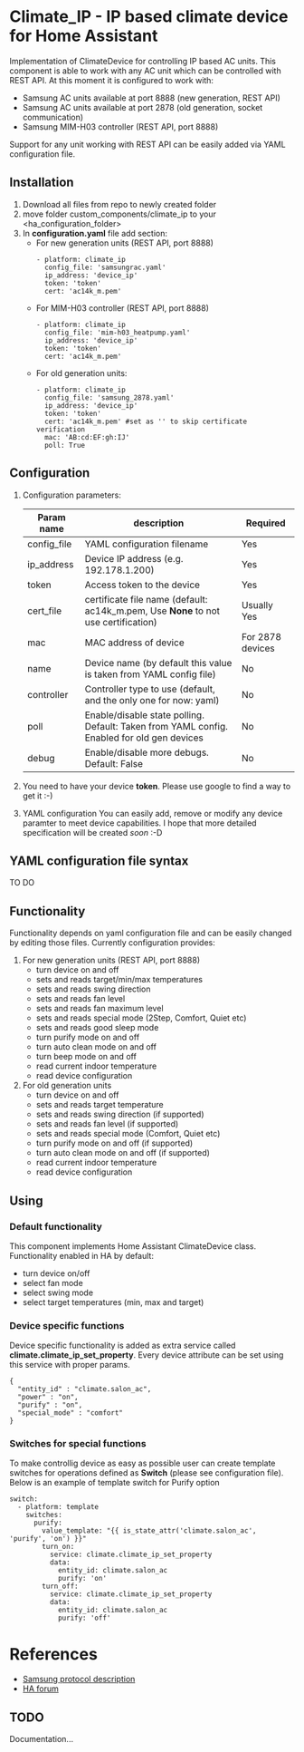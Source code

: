 # Climate_IP - IP based climate device for Home Assistant
Implementation of ClimateDevice for controlling IP based AC units.
This component is able to work with any AC unit which can be controlled with REST API.
At this moment it is configured to work with:
* Samsung AC units available at port 8888 (new generation, REST API)
* Samsung AC units available at port 2878 (old generation, socket communication)
* Samsung MIM-H03 controller (REST API, port 8888)

Support for any unit working with REST API can be easily added via YAML configuration file.

## Installation
1. Download all files from repo to newly created folder
2. move folder custom_components/climate_ip to your <ha_configuration_folder>
3. In __configuration.yaml__ file add section:
    * For new generation units (REST API, port 8888)
        ```
        - platform: climate_ip
          config_file: 'samsungrac.yaml'
          ip_address: 'device_ip'
          token: 'token'
          cert: 'ac14k_m.pem'
        ```
    * For MIM-H03 controller (REST API, port 8888)
        ```
        - platform: climate_ip
          config_file: 'mim-h03_heatpump.yaml'
          ip_address: 'device_ip'
          token: 'token'
          cert: 'ac14k_m.pem'
        ```
    * For old generation units:
        ```
        - platform: climate_ip
          config_file: 'samsung_2878.yaml'
          ip_address: 'device_ip'
          token: 'token'
          cert: 'ac14k_m.pem' #set as '' to skip certificate verification
          mac: 'AB:cd:EF:gh:IJ'
          poll: True
        ```
## Configuration
1. Configuration parameters:

    | Param name        | description           |  Required        |
    | ------------- |-------------|-------------|
    | config_file      | YAML configuration filename |Yes
    | ip_address      | Device IP address (e.g. 192.178.1.200) |Yes
    | token           | Access token to the device        |Yes
    | cert_file   | certificate file name (default: ac14k_m.pem, Use __None__ to not use certification) | Usually Yes
    | mac      | MAC address of device | For 2878 devices
    | name      | Device name (by default this value is taken from YAML config file) | No
    | controller    | Controller type to use (default, and the only one for now: yaml)  | No
    | poll      | Enable/disable state polling. Default: Taken from YAML config. Enabled for old gen devices | No
    | debug      | Enable/disable more debugs. Default: False | No
2. You need to have your device __token__. Please use google to find a way to get it :-) 
2. YAML configuration
You can easily add, remove or modify any device paramter to meet device capabilities.
I hope that more detailed specification will be created *soon* :-D

## YAML configuration file syntax
TO DO
## Functionality
Functionality depends on yaml configuration file and can be easily changed by editing those files. Currently configuration provides:
1. For new generation units (REST API, port 8888)
    * turn device on and off
    * sets and reads target/min/max temperatures
    * sets and reads swing direction
    * sets and reads fan level
    * sets and reads fan maximum level
    * sets and reads special mode (2Step, Comfort, Quiet etc)
    * sets and reads good sleep mode
    * turn purify mode on and off
    * turn auto clean mode on and off
    * turn beep mode on and off
    * read current indoor temperature
    * read device configuration
1. For old generation units 
    * turn device on and off
    * sets and reads target temperature
    * sets and reads swing direction (if supported)
    * sets and reads fan level (if supported)
    * sets and reads special mode (Comfort, Quiet etc)
    * turn purify mode on and off (if supported)
    * turn auto clean mode on and off (if supported)
    * read current indoor temperature
    * read device configuration
## Using
### Default functionality
This component implements Home Assistant ClimateDevice class. Functionality enabled in HA by default:
* turn device on/off
* select fan mode
* select swing mode
* select target temperatures (min, max and target)
### Device specific functions
Device specific functionality is added as extra service called **climate.climate_ip_set_property**.
Every device attribute can be set using this service with proper params.

```
{
  "entity_id" : "climate.salon_ac",
  "power" : "on",
  "purify" : "on",
  "special_mode" : "comfort"
}
```
### Switches for special functions
To make controllig device as easy as possible user can create template switches for operations defined as __Switch__ (please see configuration file). 
Below is an example of template switch for Purify option
```
switch:
  - platform: template
    switches:
      purify:
        value_template: "{{ is_state_attr('climate.salon_ac', 'purify', 'on') }}"
        turn_on:
          service: climate.climate_ip_set_property
          data:
            entity_id: climate.salon_ac
            purify: 'on'
        turn_off:
          service: climate.climate_ip_set_property
          data:
            entity_id: climate.salon_ac
            purify: 'off'
```
# References
 * [Samsung protocol description](https://community.openhab.org/t/newgen-samsung-ac-protocol/33805)
 * [HA forum](https://community.home-assistant.io/t/samsung-ac/11747/11)
 
## TODO
Documentation...
